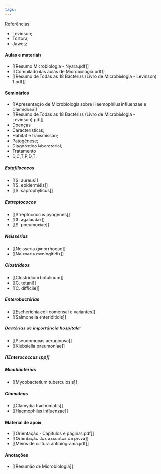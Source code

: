 ```yaml
---
tags:
---
```

Referências: 
- Levinson; 
- Tortora; 
- Jawetz
#### Aulas e materiais 
- [[Resumo Microbiologia - Nyara.pdf]]
- [[Compilado das aulas de Microbiologia.pdf]]
- [[Resumo de Todas as 18 Bactérias (Livro de Microbiologia - Levinson) 1.pdf]]
#### Seminários 
- [[Apresentação de Microbiologia sobre Haemophilus influenzae e Clamídeas]]
- [[Resumo de Todas as 18 Bactérias (Livro de Microbiologia - Levinson).pdf]]
- Doenças
- Características; 
- Hábitat e transmissão; 
- Patogênese; 
- Diagnóstico laboratorial; 
- Tratamento
- D,C,T,P,D,T.  
##### Estafilococos  
- [[S. aureus]]
- [[S. epidermidis]]  
- [[S. saprophyticus]]   
##### Estreptococos  
- [[Streptococcus pyogenes]]  
- [[S. agalactiae]]  
- [[S. pneumoniae]]  
##### Neissérias  
- [[Neisseria gonorrhoeae]] 
- [[Neisseria meningitidis]]  
##### Clostrídeos  
- [[Clostridium botulinum]]  
- [[C. tetani]]  
- [[C. difficile]]  
##### Enterobactérias   
- [[Escherichia coli comensal e variantes]]  
- [[Salmonella enteriditidis]]  
##### Bactérias de importância hospitalar  
- [[Pseudomonas aeruginosa]]  
- [[Klebsiella pneumoniae]]  
##### [[Enterococcus spp]]
##### Micobactérias   
- [[Mycobacterium tuberculosis]]  
##### Clamídeas   
- [[Clamydia trachomatis]]  
- [[Haemophilus influenzae]]
#### Material de apoio
- [[Orientação - Capítulos e páginas.pdf]]
- [[Orientação dos assuntos da prova]]
- [[Meios de cultura antibiograma.pdf]]
#### Anotações
- [[Resumão de Microbiologia]]